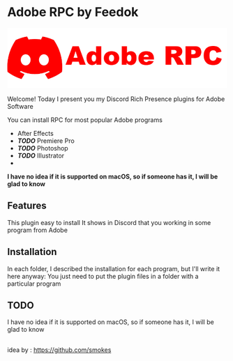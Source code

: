 # Adobe RPC by Feedok 

![N|Solid](https://github.com/FeedokTV/AdobeRPC/blob/main/logo.png?raw=true)

Welcome! Today I present you my Discord Rich Presence plugins for Adobe Software

You can install RPC for most popular Adobe programs 

- After Effects
- ***TODO*** Premiere Pro
- ***TODO*** Photoshop
- ***TODO*** Illustrator
- 

**I have no idea if it is supported on macOS, so if someone has it, I will be glad to know**

## Features

This plugin easy to install
It shows in Discord that you working in some program from Adobe

## Installation 

In each folder, I described the installation for each program, but I'll write it here anyway: You just need to put the plugin files in a folder with a particular program 

## TODO

I have no idea if it is supported on macOS, so if someone has it, I will be glad to know

##

idea by : https://github.com/smokes
